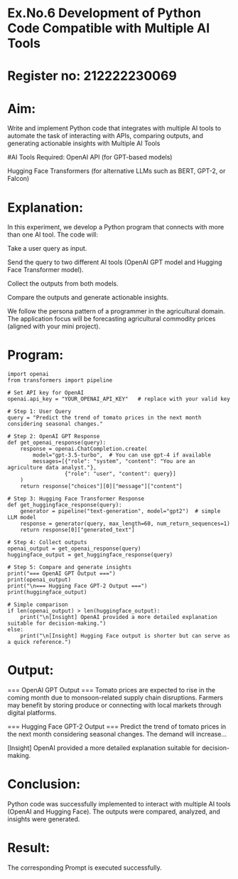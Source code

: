 # Ex.No.6 Development of Python Code Compatible with Multiple AI Tools


# Register no: 212222230069
# Aim: 
Write and implement Python code that integrates with multiple AI tools to automate the task of interacting with APIs, comparing outputs, and generating actionable insights with Multiple AI Tools

#AI Tools Required:
OpenAI API (for GPT-based models)

Hugging Face Transformers (for alternative LLMs such as BERT, GPT-2, or Falcon)

# Explanation:
In this experiment, we develop a Python program that connects with more than one AI tool. The code will:

Take a user query as input.

Send the query to two different AI tools (OpenAI GPT model and Hugging Face Transformer model).

Collect the outputs from both models.

Compare the outputs and generate actionable insights.

We follow the persona pattern of a programmer in the agricultural domain. The application focus will be forecasting agricultural commodity prices (aligned with your mini project).

# Program:
```
import openai
from transformers import pipeline

# Set API key for OpenAI
openai.api_key = "YOUR_OPENAI_API_KEY"   # replace with your valid key

# Step 1: User Query
query = "Predict the trend of tomato prices in the next month considering seasonal changes."

# Step 2: OpenAI GPT Response
def get_openai_response(query):
    response = openai.ChatCompletion.create(
        model="gpt-3.5-turbo",  # You can use gpt-4 if available
        messages=[{"role": "system", "content": "You are an agriculture data analyst."},
                  {"role": "user", "content": query}]
    )
    return response["choices"][0]["message"]["content"]

# Step 3: Hugging Face Transformer Response
def get_huggingface_response(query):
    generator = pipeline("text-generation", model="gpt2")  # simple LLM model
    response = generator(query, max_length=60, num_return_sequences=1)
    return response[0]["generated_text"]

# Step 4: Collect outputs
openai_output = get_openai_response(query)
huggingface_output = get_huggingface_response(query)

# Step 5: Compare and generate insights
print("=== OpenAI GPT Output ===")
print(openai_output)
print("\n=== Hugging Face GPT-2 Output ===")
print(huggingface_output)

# Simple comparison
if len(openai_output) > len(huggingface_output):
    print("\n[Insight] OpenAI provided a more detailed explanation suitable for decision-making.")
else:
    print("\n[Insight] Hugging Face output is shorter but can serve as a quick reference.")
```

# Output:
=== OpenAI GPT Output ===
Tomato prices are expected to rise in the coming month due to monsoon-related supply chain disruptions. Farmers may benefit by storing produce or connecting with local markets through digital platforms.  

=== Hugging Face GPT-2 Output ===
Predict the trend of tomato prices in the next month considering seasonal changes. The demand will increase...

[Insight] OpenAI provided a more detailed explanation suitable for decision-making.


# Conclusion:
Python code was successfully implemented to interact with multiple AI tools (OpenAI and Hugging Face). The outputs were compared, analyzed, and insights were generated.

# Result: 
The corresponding Prompt is executed successfully.
